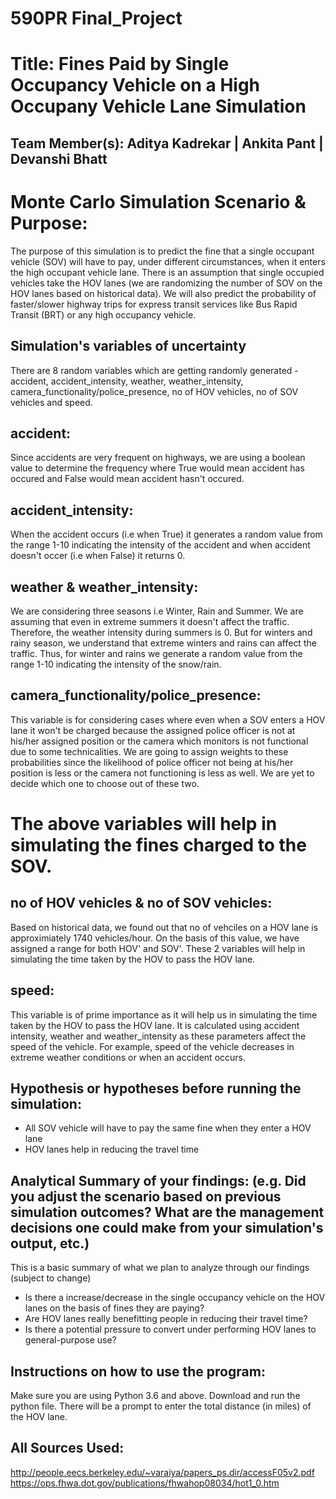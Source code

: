 # 590PR Final_Project

# Title: Fines Paid by Single Occupancy Vehicle on a High Occupany Vehicle Lane Simulation

## Team Member(s): Aditya Kadrekar | Ankita Pant | Devanshi Bhatt

# Monte Carlo Simulation Scenario & Purpose:
The purpose of this simulation is to predict the fine that a single occupant vehicle (SOV) will have to pay, under different circumstances, when it enters the high occupant vehicle lane. There is an assumption that single occupied vehicles take the HOV lanes (we are randomizing the number of SOV on the HOV lanes based on historical data). We will also predict the probability of faster/slower highway trips for express transit services like Bus Rapid Transit (BRT) or any high occupancy vehicle.

## Simulation's variables of uncertainty
There are 8 random variables which are getting randomly generated - accident, accident_intensity, weather, weather_intensity, camera_functionality/police_presence, no of HOV vehicles, no of SOV vehicles and speed. 

## accident:
Since accidents are very frequent on highways, we are using a boolean value to determine the frequency where True would mean accident has occured and False would mean accident hasn't occured.

## accident_intensity:
When the accident occurs (i.e when True) it generates a random value from the range 1-10 indicating the intensity of the accident and when accident doesn't occer (i.e when False) it returns 0.

## weather & weather_intensity:
We are considering three seasons i.e Winter, Rain and Summer. We are assuming that even in extreme summers it doesn't affect the traffic. Therefore, the weather intensity during summers is 0. But for winters and rainy season, we understand that extreme winters and rains can affect the traffic. Thus, for winter and rains we generate a random value from the range 1-10 indicating the intensity of the snow/rain.

## camera_functionality/police_presence:
This variable is for considering cases where even when a SOV enters a HOV lane it won't be charged because the assigned police officer is not at his/her assigned position or the camera which monitors is not functional due to some technicalities. We are going to assign weights to these probabilities since the likelihood of police officer not being at his/her position is less or the camera not functioning is less as well. We are yet to decide which one to choose out of these two.

# The above variables will help in simulating the fines charged to the SOV.

## no of HOV vehicles & no of SOV vehicles:
Based on historical data, we found out that no of vehciles on a HOV lane is approximiately 1740 vehicles/hour. On the basis of this value, we have assigned a range for both HOV' and SOV'. These 2 variables will help in simulating the time taken by the HOV to pass the HOV lane.

## speed:
This variable is of prime importance as it will help us in simulating the time taken by the HOV to pass the HOV lane. It is calculated using accident intensity, weather and weather_intensity as these parameters affect the speed of the vehicle. For example, speed of the vehicle decreases in extreme weather conditions or when an accident occurs. 

## Hypothesis or hypotheses before running the simulation:
- All SOV vehicle will have to pay the same fine when they enter a HOV lane
- HOV lanes help in reducing the travel time

## Analytical Summary of your findings: (e.g. Did you adjust the scenario based on previous simulation outcomes?  What are the management decisions one could make from your simulation's output, etc.)
This is a basic summary of what we plan to analyze through our findings (subject to change)
- Is there a increase/decrease in the single occupancy vehicle on the HOV lanes on the basis of fines they are paying?
- Are HOV lanes really benefitting people in reducing their travel time?
- Is there a potential pressure to convert under performing HOV lanes to general-purpose use?

## Instructions on how to use the program:
Make sure you are using Python 3.6 and above.
Download and run the python file.
There will be a prompt to enter the total distance (in miles) of the HOV lane. 

## All Sources Used:
http://people.eecs.berkeley.edu/~varaiya/papers_ps.dir/accessF05v2.pdf
https://ops.fhwa.dot.gov/publications/fhwahop08034/hot1_0.htm
